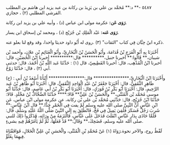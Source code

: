 ٥٤٨٧ -** د:** مُحَمَّد بن علي بن يَزِيدَ بن ركانة بن عبد يزيد ابن هاشم بن المطلب القرشي المطلبي (٢) ، حجازي.

**رَوَى عَن:** عكرمة مولى ابن عباس (د) ، وأبيه علي بن يزيد ابن ركانة.

**رَوَى عَنه:** عَبْد الْمَلِكِ بْن جُرَيْج (د) ، ومحمد بْن إسحاق ابن يسار.

ذكره ابنُ حِبَّان فِي كتاب "الثقات" (٣) .روى له أَبُو داود حديثا واحدا، وقد وقع لنا بعلو عنه.

أَخْبَرَنَا بِهِ أَبُو الْفَرَجِ بْنُ قُدَامَةَ، وأَبُو الْحَسَنُ بْنُ الْبُخَارِيِّ، وأَبُو الْغَنَائِمِ بْن علان، وأحمد بْن شيبان،** قَالُوا:** أخبرنا حنبل،********** قال:********** أخبرنا ابْنُ الْحُصَيْنِ، قال: أخبرنا ابْنُ الْمُذْهِب، قال: أخبرنا القَطِيعِيّ، قال (١) : حَدَّثَنَا عَبد اللَّهِ بْنُ أَحْمَدَ، قال: حدثني أبي (٢) ، قال: حَدَّثَنَا رَوْحٌ.

(ح) : وأَخْبَرَنَا ابْنُ الْبُخَارِيِّ،**************** قال:**************** أَنْبَأَنَا أَسْعَدُ بْنُ أَبي طَاهِرٍ الثَّقَفِيُّ، قال: أَخْبَرَنَا جَعْفَرُ بْنُ عَبْدِ الْوَاحِدِ الثَّقَفِيُّ، قال: أَخْبَرَنَا أَبُو طَاهِرِ بْنُ عَبد الرَّحِيمِ، قال: أَخْبَرَنَا أَبُو بَكْرِ بْنُ فُوَرَكٍ، قال: أَخْبَرَنَا أَبُو بَكْرِ بْنُ أَبي عَاصِمٍ، قال: حَدَّثَنَا أَبُو موسى مُحَمَّد بْن الْمُثَنَّى،** والْحَسَنُ بْنُ عَلِيٍّ** قَالا:**** حَدَّثَنَا الضَّحَّاكُ بْنُ مَخْلَدٍ. قَالا: حَدَّثَنَا ابْنُ جُرَيْج، قال: حَدَّثَنِي مُحَمَّد بْن علي بْن ركانة، عن عكرمة مولى ابْن عباس، عَنِ ابْنِ عَبَّاسٍ أَنَّ النَّبِيَّ صلى الله عليه وسلم لَمْ يفت فِي الْخَمْرِ حَدًّا.** قال ابْنُ عَبَّاسٍ:** شَرِبَ رَجُلٌ فَسَكَرَ فَلُقِيَ يَمِيلُ فِي فَجٍّ، فَانْطُلِقَ بِهِ إِلَى النَّبِيّ صَلَّى اللَّهُ عَلَيْهِ وسَلَّمَ، قال: فَلَمَّا حَاذَى بِدَارِ عَبَّاسٍ انْفَلَتَ فَدَخَلَ عَلَى عَبَّاسٍ، فَالْتَزَمَهُ مِنْ ورَائِهِ، فَذَكَرُوا ذَلِكَ للنبي صلى الله عليه وسلم، فَضَحِكَ،** وَقَال:** قَدْ فَعَلَهَا، ثُمَّ لَمْ يَأْمُرْهُمْ فِيهِ بشيءٍ.

لَفْظُ روح، والآخر نحوة.رَوَاهُ (١) عَنْ مُحَمَّدِ بْنِ الْمُثَنَّى، والْحَسَنِ بْنِ عَلِيٍّ الْخَلالِ، فَوَافَقْنَاهُ فِيهِمَا بِعُلُوٍّ.